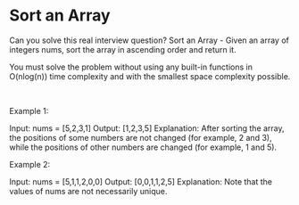 # Sort an Array

Can you solve this real interview question? Sort an Array - Given an array of integers nums, sort the array in ascending order and return it.

You must solve the problem without using any built-in functions in O(nlog(n)) time complexity and with the smallest space complexity possible.

 

Example 1:


Input: nums = [5,2,3,1]
Output: [1,2,3,5]
Explanation: After sorting the array, the positions of some numbers are not changed (for example, 2 and 3), while the positions of other numbers are changed (for example, 1 and 5).


Example 2:


Input: nums = [5,1,1,2,0,0]
Output: [0,0,1,1,2,5]
Explanation: Note that the values of nums are not necessarily unique.